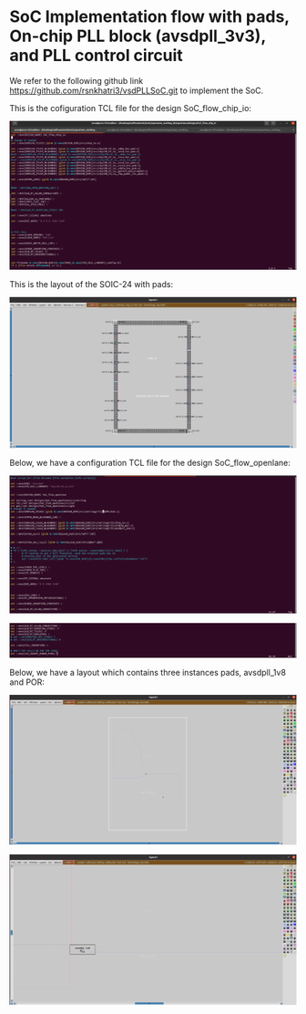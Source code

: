 # SoC Implementation flow with pads, On-chip PLL block (avsdpll_3v3), and PLL control circuit

We refer to the following github link https://github.com/rsnkhatri3/vsdPLLSoC.git to implement the SoC.

This is the cofiguration TCL file for the design SoC_flow_chip_io:

![](/images/chip1.png)

This is the layout of the SOIC-24 with pads:

![](/images/chip2.png)

Below, we have a configuration TCL file for the design SoC_flow_openlane:

![](/images/chip3.png)

![](images/chip4.png)

Below, we have a layout which contains three instances pads, avsdpll_1v8 and POR:

![](images/chip5.png)

![](images/chip6.png)
